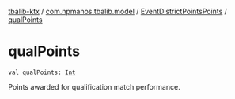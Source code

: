 [tbalib-ktx](../../index.md) / [com.npmanos.tbalib.model](../index.md) / [EventDistrictPointsPoints](index.md) / [qualPoints](./qual-points.md)

# qualPoints

`val qualPoints: `[`Int`](https://kotlinlang.org/api/latest/jvm/stdlib/kotlin/-int/index.html)

Points awarded for qualification match performance.


